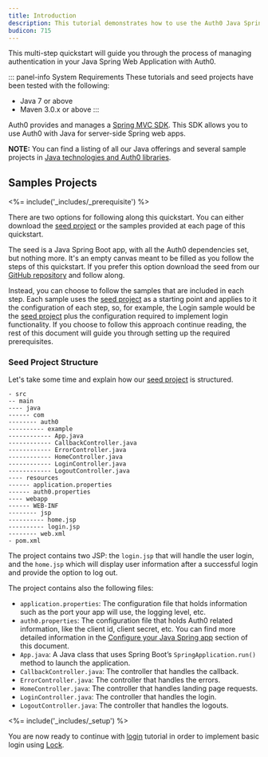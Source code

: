 ```yaml
---
title: Introduction
description: This tutorial demonstrates how to use the Auth0 Java Spring MVC SDK to add authentication and authorization to your web app.
budicon: 715
---
```




This multi-step quickstart will guide you through the process of managing authentication in your Java Spring Web Application with Auth0.

::: panel-info System Requirements
These tutorials and seed projects have been tested with the following:
- Java 7 or above
- Maven 3.0.x or above
:::

Auth0 provides and manages a [Spring MVC SDK](https://github.com/auth0/auth0-spring-mvc). This SDK allows you to use Auth0 with Java for server-side Spring web apps.

__NOTE:__ You can find a listing of all our Java offerings and several sample projects in [Java technologies and Auth0 libraries](/java-overview).


## Samples Projects

<%= include('_includes/_prerequisite') %>

There are two options for following along this quickstart. You can either download the [seed project](https://github.com/auth0-samples/auth0-spring-mvc-sample/tree/master/00-Starter-Seed) or the samples provided at each page of this quickstart.

The seed is a Java Spring Boot app, with all the Auth0 dependencies set, but nothing more. It's an empty canvas meant to be filled as you follow the steps of this quickstart. If you prefer this option download the seed from our [GitHub repository](https://github.com/auth0-samples/auth0-spring-mvc-sample/tree/master/00-Starter-Seed) and follow along.

Instead, you can choose to follow the samples that are included in each step. Each sample uses the [seed project](https://github.com/auth0-samples/auth0-spring-mvc-sample/tree/master/00-Starter-Seed) as a starting point and applies to it the configuration of each step, so, for example, the Login sample would be the [seed project](https://github.com/auth0-samples/auth0-spring-mvc-sample/tree/master/00-Starter-Seed) plus the configuration required to implement login functionality. If you choose to follow this approach continue reading, the rest of this document will guide you through setting up the required prerequisites.


### Seed Project Structure

Let's take some time and explain how our [seed project](https://github.com/auth0-samples/auth0-spring-mvc-sample/tree/master/00-Starter-Seed) is structured.


```text
- src
-- main
---- java
------ com
-------- auth0
---------- example
------------ App.java
------------ CallbackController.java
------------ ErrorController.java
------------ HomeController.java
------------ LoginController.java
------------ LogoutController.java
---- resources
------ application.properties
------ auth0.properties
---- webapp
------ WEB-INF
-------- jsp
---------- home.jsp
---------- login.jsp
-------- web.xml
- pom.xml
```

The project contains two JSP: the `login.jsp` that will handle the user login, and the `home.jsp` which will display user information after a successful login and provide the option to log out.

The project contains also the following files:
- `application.properties`: The configuration file that holds information such as the port your app will use, the logging level, etc.
- `auth0.properties`: The configuration file that holds Auth0 related information, like the client id, client secret, etc. You can find more detailed information in the [Configure your Java Spring app](#configure-your-java-spring-app) section of this document.
- `App.java`: A Java class that uses Spring Boot’s `SpringApplication.run()` method to launch the application.
- `CallbackController.java`: The controller that handles the callback.
- `ErrorController.java`: The controller that handles the errors.
- `HomeController.java`: The controller that handles landing page requests.
- `LoginController.java`: The controller that handles the login.
- `LogoutController.java`: The controller that handles the logouts.

<%= include('_includes/_setup') %>

You are now ready to continue with [login](/quickstart/webapp/java-spring-mvc/01-login) tutorial in order to implement basic login using [Lock](/libraries/lock).
